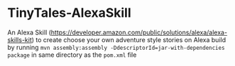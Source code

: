 # TinyTales-AlexaSkill
An Alexa Skill (https://developer.amazon.com/public/solutions/alexa/alexa-skills-kit) to create choose your own adventure style stories on Alexa
build by running `mvn assembly:assembly -DdescriptorId=jar-with-dependencies package` in same directory as the `pom.xml` file
